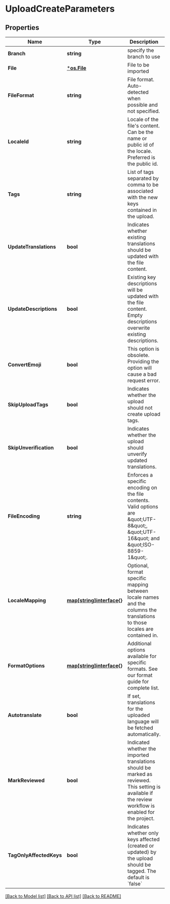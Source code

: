 # UploadCreateParameters

## Properties

Name | Type | Description | Notes
------------ | ------------- | ------------- | -------------
**Branch** | **string** | specify the branch to use | [optional] 
**File** | [***os.File**](*os.File.md) | File to be imported | [optional] 
**FileFormat** | **string** | File format. Auto-detected when possible and not specified. | [optional] 
**LocaleId** | **string** | Locale of the file&#39;s content. Can be the name or public id of the locale. Preferred is the public id. | [optional] 
**Tags** | **string** | List of tags separated by comma to be associated with the new keys contained in the upload. | [optional] 
**UpdateTranslations** | **bool** | Indicates whether existing translations should be updated with the file content. | [optional] 
**UpdateDescriptions** | **bool** | Existing key descriptions will be updated with the file content. Empty descriptions overwrite existing descriptions. | [optional] 
**ConvertEmoji** | **bool** | This option is obsolete. Providing the option will cause a bad request error. | [optional] 
**SkipUploadTags** | **bool** | Indicates whether the upload should not create upload tags. | [optional] 
**SkipUnverification** | **bool** | Indicates whether the upload should unverify updated translations. | [optional] 
**FileEncoding** | **string** | Enforces a specific encoding on the file contents. Valid options are \&quot;UTF-8\&quot;, \&quot;UTF-16\&quot; and \&quot;ISO-8859-1\&quot;. | [optional] 
**LocaleMapping** | [**map[string]interface{}**](.md) | Optional, format specific mapping between locale names and the columns the translations to those locales are contained in. | [optional] 
**FormatOptions** | [**map[string]interface{}**](.md) | Additional options available for specific formats. See our format guide for complete list. | [optional] 
**Autotranslate** | **bool** | If set, translations for the uploaded language will be fetched automatically. | [optional] 
**MarkReviewed** | **bool** | Indicated whether the imported translations should be marked as reviewed. This setting is available if the review workflow is enabled for the project. | [optional] 
**TagOnlyAffectedKeys** | **bool** | Indicates whether only keys affected (created or updated) by the upload should be tagged. The default is &#x60;false&#x60; | [optional] [default to false]

[[Back to Model list]](../README.md#documentation-for-models) [[Back to API list]](../README.md#documentation-for-api-endpoints) [[Back to README]](../README.md)


